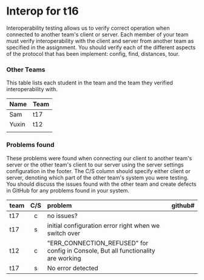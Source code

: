 # Interop for t16

Interoperability testing allows us to verify correct operation when connected to another team's client or server.
Each member of your team must verify interoperability with the client and server from another team as specified in the assignment.
You should verify each of the different aspects of the protocol that has been implement:  config, find, distances, tour.
 
### Other Teams

This table lists each student in the team and the team they verified interoperability with.

| Name | Team |
| ---- | ---- |
| Sam | t17 |
| Yuxin | t12 |
|  |  |

### Problems found

These problems were found when connecting our client to another team's server or the other team's client to our server using the server settings configuration in the footer.
The C/S column should specify either client or server, denoting which part of the other team's system you were testing.
You should discuss the issues found with the other team and create defects in GitHub for any problems found in your system.

| team | C/S | problem | github# |
| :--- | :---: | :--- | --- |
| t17 | c | no issues? |  |
| t17 | s | initial configuration error right when we switch over |  |
| t12 | c | "ERR_CONNECTION_REFUSED" for config in Console, But all functionality are working |  |
| t17 | s | No error detected|  |
